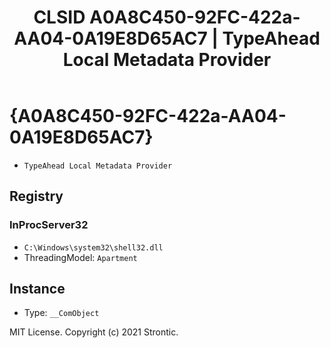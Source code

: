 ﻿---
title: "CLSID A0A8C450-92FC-422a-AA04-0A19E8D65AC7 | TypeAhead Local Metadata Provider"
excerpt: What is COM-Object CLSID A0A8C450-92FC-422a-AA04-0A19E8D65AC7?
---

# {A0A8C450-92FC-422a-AA04-0A19E8D65AC7}

* `TypeAhead Local Metadata Provider`

## Registry


### InProcServer32

* `C:\Windows\system32\shell32.dll`
* ThreadingModel: `Apartment`

## Instance

* Type: `__ComObject`

MIT License. Copyright (c) 2021 Strontic.


